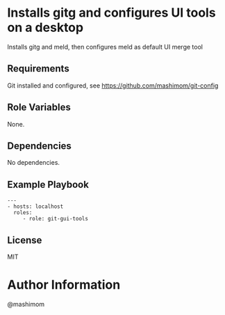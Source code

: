 # Installs gitg and configures UI tools on a desktop

Installs gitg and meld, then configures meld as default UI merge tool

## Requirements

Git installed and configured, see https://github.com/mashimom/git-config

## Role Variables

None.

## Dependencies

No dependencies.

## Example Playbook

    ---
    - hosts: localhost
      roles:
         - role: git-gui-tools

## License

MIT

# Author Information

@mashimom